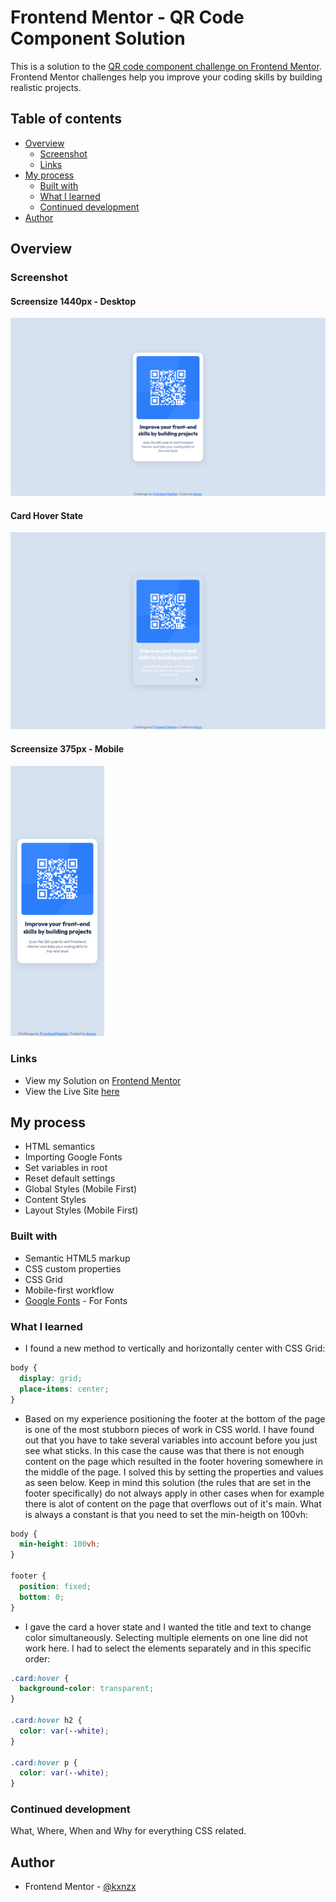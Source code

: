 # Frontend Mentor - QR Code Component Solution

This is a solution to the [QR code component challenge on Frontend Mentor](https://www.frontendmentor.io/challenges/qr-code-component-iux_sIO_H). Frontend Mentor challenges help you improve your coding skills by building realistic projects.

## Table of contents

- [Overview](#overview)
  - [Screenshot](#screenshot)
  - [Links](#links)
- [My process](#my-process)
  - [Built with](#built-with)
  - [What I learned](#what-i-learned)
  - [Continued development](#continued-development)
- [Author](#author)

## Overview

### Screenshot

#### Screensize 1440px - Desktop

![Desktop](images/Screenshot1.png)

#### Card Hover State

![Desktop](images/Screenshothover.png)

#### Screensize 375px - Mobile

<img src="images/Screenshot2.png" alt="Mobile" width="150px">

### Links

- View my Solution on [Frontend Mentor](https://www.frontendmentor.io/solutions/qr-code-card-centered-vertically-and-horizontally-with-css-grid-qpmT4Ihbn)
- View the Live Site [here](https://kxnzx.github.io/qr-code-component/)

## My process

- HTML semantics
- Importing Google Fonts
- Set variables in root
- Reset default settings
- Global Styles (Mobile First)
- Content Styles
- Layout Styles (Mobile First)

### Built with

- Semantic HTML5 markup
- CSS custom properties
- CSS Grid
- Mobile-first workflow
- [Google Fonts](https://fonts.google.com/) - For Fonts

### What I learned

- I found a new method to vertically and horizontally center with CSS Grid:

```css
body {
  display: grid;
  place-items: center;
}
```

- Based on my experience positioning the footer at the bottom of the page is one of the most stubborn pieces of work in CSS world. I have found out that you have to take several variables into account before you just see what sticks. In this case the cause was that there is not enough content on the page which resulted in the footer hovering somewhere in the middle of the page. I solved this by setting the properties and values as seen below. Keep in mind this solution (the rules that are set in the footer specifically) do not always apply in other cases when for example there is alot of content on the page that overflows out of it's main. What is always a constant is that you need to set the min-heigth on 100vh:

```css
body {
  min-height: 100vh;
}

footer {
  position: fixed;
  bottom: 0;
}
```

- I gave the card a hover state and I wanted the title and text to change color simultaneously. Selecting multiple elements on one line did not work here. I had to select the elements separately and in this specific order:

```css
.card:hover {
  background-color: transparent;
}

.card:hover h2 {
  color: var(--white);
}

.card:hover p {
  color: var(--white);
}
```

### Continued development

What, Where, When and Why for everything CSS related.

## Author

- Frontend Mentor - [@kxnzx](https://www.frontendmentor.io/profile/kxnzx)
